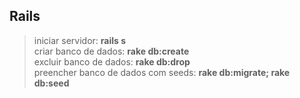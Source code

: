 ## Rails

> iniciar servidor: **rails s**   
> criar banco de dados: **rake db:create**   
> excluir banco de dados: **rake db:drop**   
> preencher banco de dados com seeds: **rake db:migrate; rake db:seed**
